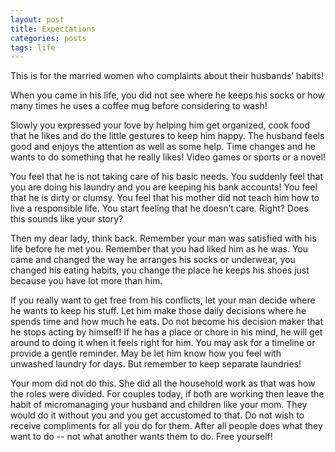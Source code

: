 ```yaml
---
layout: post
title: Expectations
categories: posts
tags: life
---
```


This is for the married women who complaints about their husbands’ habits!

When you came in his life, you did not see where he keeps his socks or how many times he uses a coffee mug before considering to wash!

Slowly you expressed your love by helping him get organized, cook food that he likes and do the little gestures to keep him happy. The husband feels good and enjoys the attention as well as some help. Time changes and he wants to do something that he really likes! Video games or sports or a novel!

You feel that he is not taking care of his basic needs. You suddenly feel that you are doing his laundry and you are keeping his bank accounts!
You feel that he is dirty or clumsy. You feel that his mother did not teach him how to live a responsible life. You start feeling that he doesn’t care. Right? Does this sounds like your story?

Then my dear lady, think back. Remember your man was satisfied with his life before he met you. Remember that you had liked him as he was. You came and changed the way he arranges his socks or underwear, you changed his eating habits, you change the place he keeps his shoes just because you have lot more than him.

If you really want to get free from his conflicts, let your man decide where he wants to keep his stuff. Let him make those daily decisions where he spends time and how much he eats. Do not become his decision maker that he stops acting by himself! If he has a place or chore in his mind, he will get around to doing it when it feels right for him. You may ask for a timeline or provide a gentle reminder. May be let him know how you feel with unwashed laundry for days. But remember to keep separate laundries!

Your mom did not do this. She did all the household work as that was how the roles were divided. For couples today, if both are working then leave the habit of micromanaging your husband and children like your mom. They would do it without you and you get accustomed to that. Do not wish to receive compliments for all you do for them. After all people does what they want to do -- not what another wants them to do. Free yourself! 

